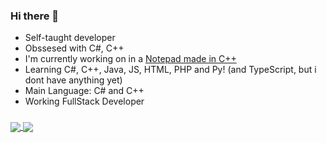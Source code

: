 ### Hi there 👋

+ Self-taught developer
+ Obssesed with C#, C++
+ I'm currently working on in a [Notepad made in C++](https://github.com/neopkr/NeonpadCPP)
+ Learning C#, C++, Java, JS, HTML, PHP and Py! (and TypeScript, but i dont have anything yet)
+ Main Language: C# and C++
+ Working FullStack Developer

###

<a href="https://github.com/neopkr">
  <img align="center" src="https://github-readme-stats.vercel.app/api?username=neopkr&count_private=true&show_icons=true&theme=onedark&hide_border=true&bg_color=000000&text_color=ffffff&title_color=595E5D" />
</a>
<a href="https://github.com/neopkr">
  <img align="center" src="https://github-readme-stats.vercel.app/api/top-langs/?username=neopkr&layout=compact&langs_count=8&theme=onedark&hide_border=true&bg_color=000000&text_color=ffffff&title_color=595E5D" />
</a>
<!--
**neopkr/neopkr** is a ✨ _special_ ✨ repository because its `README.md` (this file) appears on your GitHub profile.

Here are some ideas to get you started:

- 🔭 I’m currently working on ...
- 🌱 I’m currently learning ...
- 👯 I’m looking to collaborate on ...
- 🤔 I’m looking for help with ...
- 💬 Ask me about ...
- 📫 How to reach me: ...
- 😄 Pronouns: ...
- ⚡ Fun fact: ...
-->
